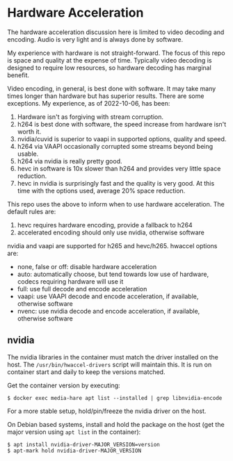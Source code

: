 # Hardware Acceleration

The hardware acceleration discussion here is limited to video decoding and encoding. Audio is very light and is always
done by software.

My experience with hardware is not straight-forward. The focus of this repo is space and quality at the expense of
time. Typically video decoding is designed to require low resources, so hardware decoding has marginal benefit.

Video encoding, in general, is best done with software. It may take many times longer than hardware but has superior
results. There are some exceptions. My experience, as of 2022-10-06, has been:

1. Hardware isn't as forgiving with stream corruption.
2. h264 is best done with software, the speed increase from hardware isn't worth it.
3. nvidia/cuvid is superior to vaapi in supported options, quality and speed.
4. h264 via VAAPI occasionally corrupted some streams beyond being usable.
5. h264 via nvidia is really pretty good.
6. hevc in software is 10x slower than h264 and provides very little space reduction.
7. hevc in nvidia is surprisingly fast and the quality is very good. At this time with the options used, average 20% space reduction.

This repo uses the above to inform when to use hardware acceleration. The default rules are:
1. hevc requires hardware encoding, provide a fallback to h264
2. accelerated encoding should only use nvidia, otherwise software

nvidia and vaapi are supported for h265 and hevc/h265. hwaccel options are:
- none, false or off: disable hardware acceleration
- auto: automatically choose, but tend towards low use of hardware, codecs requiring hardware will use it
- full: use full decode and encode acceleration
- vaapi: use VAAPI decode and encode acceleration, if available, otherwise software
- nvenc: use nvidia decode and encode acceleration, if available, otherwise software

## nvidia

The nvidia libraries in the container must match the driver installed on the host. The `/usr/bin/hwaccel-drivers` script
will maintain this. It is run on container start and daily to keep the versions matched.

Get the container version by executing:
```shell
$ docker exec media-hare apt list --installed | grep libnvidia-encode
```

For a more stable setup, hold/pin/freeze the nvidia driver on the host.

On Debian based systems, install and hold the package on the host (get the major version using `apt list` in the container):
```shell
$ apt install nvidia-driver-MAJOR_VERSION=version
$ apt-mark hold nvidia-driver-MAJOR_VERSION
```
